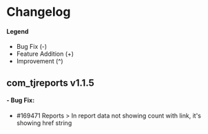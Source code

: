# Changelog

#### Legend

- Bug Fix (-)
- Feature Addition (+)
- Improvement (^)

## com_tjreports v1.1.5

#### - Bug Fix:
- #169471 Reports > In report data not showing count with link, it's showing href string
